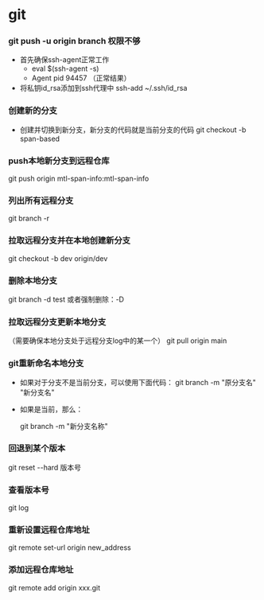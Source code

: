 # git

### git push -u origin branch 权限不够
* 首先确保ssh-agent正常工作
	- eval $(ssh-agent -s)
	- Agent pid 94457   （正常结果）
* 将私钥id_rsa添加到ssh代理中
	ssh-add ~/.ssh/id_rsa

### 创建新的分支
* 创建并切换到新分支，新分支的代码就是当前分支的代码
  git checkout -b span-based

### push本地新分支到远程仓库
git push origin mtl-span-info:mtl-span-info

### 列出所有远程分支
git branch -r

### 拉取远程分支并在本地创建新分支
git checkout -b dev origin/dev

### 删除本地分支
git branch -d test 或者强制删除：-D

### 拉取远程分支更新本地分支
（需要确保本地分支处于远程分支log中的某一个）
git pull origin main

### git重新命名本地分支
* 如果对于分支不是当前分支，可以使用下面代码：
  git branch -m "原分支名" "新分支名"

* 如果是当前，那么：

  git branch -m "新分支名称"

### 回退到某个版本
git reset --hard 版本号

### 查看版本号
git log 

### 重新设置远程仓库地址
git remote set-url origin new_address

### 添加远程仓库地址
git remote add origin xxx.git

